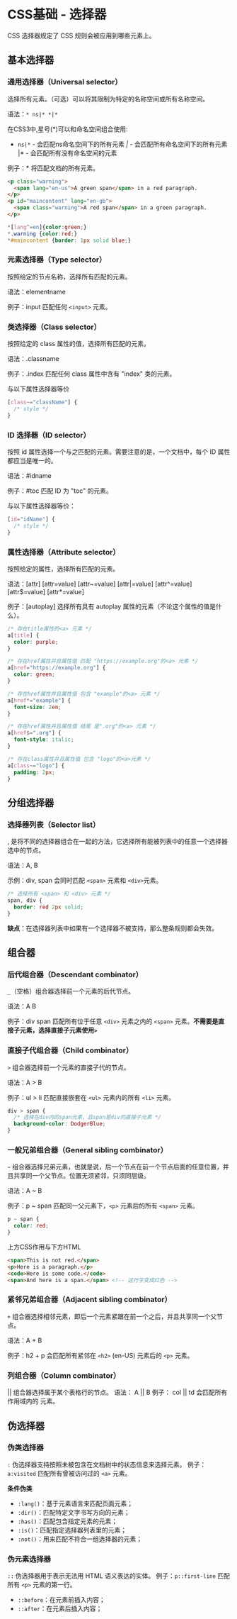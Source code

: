 # CSS基础 - 选择器
CSS 选择器规定了 CSS 规则会被应用到哪些元素上。

## 基本选择器
### 通用选择器（Universal selector）
选择所有元素。（可选）可以将其限制为特定的名称空间或所有名称空间。

语法：`* ns|* *|*`

在CSS3中,星号(*)可以和命名空间组合使用:

- `ns|*` - 会匹配ns命名空间下的所有元素
*|* - 会匹配所有命名空间下的所有元素
|* - 会匹配所有没有命名空间的元素


例子：* 将匹配文档的所有元素。
```html
<p class="warning">
  <span lang="en-us">A green span</span> in a red paragraph.
</p>
<p id="maincontent" lang="en-gb">
  <span class="warning">A red span</span> in a green paragraph.
</p>
```
```css
*[lang^=en]{color:green;}
*.warning {color:red;}
*#maincontent {border: 1px solid blue;}
```


### 元素选择器（Type selector）
按照给定的节点名称，选择所有匹配的元素。

语法：elementname

例子：input 匹配任何 `<input>` 元素。

### 类选择器（Class selector）
按照给定的 class 属性的值，选择所有匹配的元素。

语法：.classname

例子：.index 匹配任何 class 属性中含有 "index" 类的元素。

与以下属性选择器等价
```css
[class~="className"] {
  /* style */
}
```

### ID 选择器（ID selector）
按照 id 属性选择一个与之匹配的元素。需要注意的是，一个文档中，每个 ID 属性都应当是唯一的。

语法：#idname

例子：#toc 匹配 ID 为 "toc" 的元素。

与以下属性选择器等价：
```css
[id="idName"] {
  /* style */
}
```

### 属性选择器（Attribute selector）
按照给定的属性，选择所有匹配的元素。

语法：[attr] [attr=value] [attr~=value] [attr|=value] [attr^=value] [attr$=value] [attr*=value]

例子：[autoplay] 选择所有具有 autoplay 属性的元素（不论这个属性的值是什么）。
```css
/* 存在title属性的<a> 元素 */
a[title] {
  color: purple;
}

/* 存在href属性并且属性值 匹配 "https://example.org"的<a> 元素 */
a[href="https://example.org"] {
  color: green;
}

/* 存在href属性并且属性值 包含 "example"的<a> 元素 */
a[href*="example"] {
  font-size: 2em;
}

/* 存在href属性并且属性值 结尾 是".org"的<a> 元素 */
a[href$=".org"] {
  font-style: italic;
}

/* 存在class属性并且属性值 包含 "logo"的<a>元素 */
a[class~="logo"] {
  padding: 2px;
}
```

## 分组选择器

### 选择器列表（Selector list）
, 是将不同的选择器组合在一起的方法，它选择所有能被列表中的任意一个选择器选中的节点。

语法：A, B

示例：div, span 会同时匹配 `<span>` 元素和 `<div>`元素。
```css
/* 选择所有 <span> 和 <div> 元素 */
span, div {
  border: red 2px solid;
}
```

**缺点**：在选择器列表中如果有一个选择器不被支持，那么整条规则都会失效。



## 组合器
### 后代组合器（Descendant combinator）
`_`（空格）组合器选择前一个元素的后代节点。

语法：A B

例子：div span 匹配所有位于任意 `<div>` 元素之内的 `<span>` 元素。**不需要是直接子元素，选择直接子元素使用`>`**

### 直接子代组合器（Child combinator）
`>` 组合器选择前一个元素的直接子代的节点。

语法：A > B

例子：ul > li 匹配直接嵌套在 `<ul>` 元素内的所有 `<li>` 元素。
```css
div > span {
  /* 选择在div内的span元素，且span是div的直接子元素 */
  background-color: DodgerBlue;
}
```

### 一般兄弟组合器（General sibling combinator）
`~` 组合器选择兄弟元素，也就是说，后一个节点在前一个节点后面的任意位置，并且共享同一个父节点。位置无须紧邻，只须同层级。

语法：A ~ B

例子：p ~ span 匹配同一父元素下，`<p>` 元素后的所有 `<span>` 元素。
```css
p ~ span {
  color: red;
}
```
上方CSS作用与下方HTML
```html
<span>This is not red.</span>
<p>Here is a paragraph.</p>
<code>Here is some code.</code>
<span>And here is a span.</span> <!-- 这行字变成红色 -->
```

### 紧邻兄弟组合器（Adjacent sibling combinator）
`+` 组合器选择相邻元素，即后一个元素紧跟在前一个之后，并且共享同一个父节点。

语法：A + B

例子：h2 + p 会匹配所有紧邻在 `<h2>` (en-US) 元素后的 `<p>` 元素。



### 列组合器（Column combinator）
|| 组合器选择属于某个表格行的节点。
语法： A || B
例子： col || td 会匹配所有 <col> 作用域内的 <td> 元素。

## 伪选择器
### 伪类选择器
`:` 伪选择器支持按照未被包含在文档树中的状态信息来选择元素。
例子：`a:visited` 匹配所有曾被访问过的 `<a>` 元素。

**条件伪类**

- `:lang()`：基于元素语言来匹配页面元素；
- `:dir()`：匹配特定文字书写方向的元素；
- `:has()`：匹配包含指定元素的元素；
- `:is()`：匹配指定选择器列表里的元素；
- `:not()`：用来匹配不符合一组选择器的元素；


### 伪元素选择器
`::` 伪选择器用于表示无法用 HTML 语义表达的实体。
例子：`p::first-line` 匹配所有 `<p>` 元素的第一行。

- `::before`：在元素前插入内容；
- `::after`：在元素后插入内容；